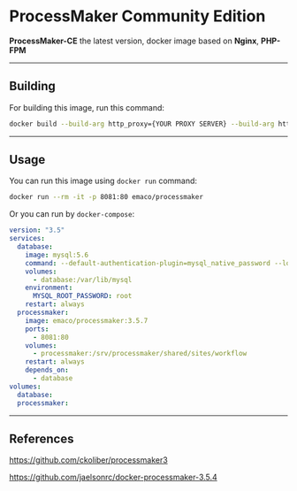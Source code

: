 # ProcessMaker Community Edition

**ProcessMaker-CE** the latest version, docker image based on **Nginx**, **PHP-FPM**

---

## Building

For building this image, run this command:

```bash
docker build --build-arg http_proxy={YOUR PROXY SERVER} --build-arg https_proxy={YOUR PROXY SERVER} -t {IMAGE NAME} .
```

---

## Usage

You can run this image using `docker run` command:

```bash
docker run --rm -it -p 8081:80 emaco/processmaker
```

Or you can run by `docker-compose`:

```yml
version: "3.5"
services:
  database:
    image: mysql:5.6
    command: --default-authentication-plugin=mysql_native_password --lower_case_table_names=1 --character-set-server=utf8 --collation-server=utf8_general_ci
    volumes:
      - database:/var/lib/mysql
    environment:
      MYSQL_ROOT_PASSWORD: root
    restart: always
  processmaker:
    image: emaco/processmaker:3.5.7
    ports:
      - 8081:80
    volumes:
      - processmaker:/srv/processmaker/shared/sites/workflow
    restart: always
    depends_on:
      - database
volumes:
  database:
  processmaker:
```

---

## References

https://github.com/ckoliber/processmaker3

https://github.com/jaelsonrc/docker-processmaker-3.5.4
